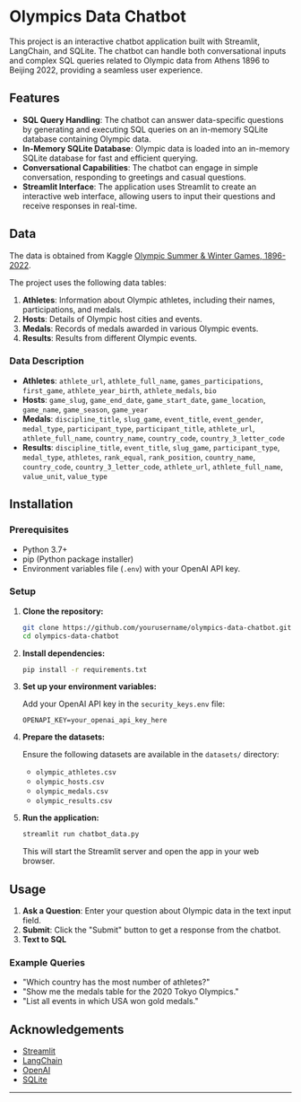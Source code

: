 
# Olympics Data Chatbot

This project is an interactive chatbot application built with Streamlit, LangChain, and SQLite. The chatbot can handle both conversational inputs and complex SQL queries related to Olympic data from Athens 1896 to Beijing 2022, providing a seamless user experience.

## Features

- **SQL Query Handling**: The chatbot can answer data-specific questions by generating and executing SQL queries on an in-memory SQLite database containing Olympic data.
- **In-Memory SQLite Database**: Olympic data is loaded into an in-memory SQLite database for fast and efficient querying.
- **Conversational Capabilities**: The chatbot can engage in simple conversation, responding to greetings and casual questions.
- **Streamlit Interface**: The application uses Streamlit to create an interactive web interface, allowing users to input their questions and receive responses in real-time.

## Data
The data is obtained from Kaggle [Olympic Summer & Winter Games, 1896-2022](https://www.kaggle.com/datasets/piterfm/olympic-games-medals-19862018/data).

The project uses the following data tables:

1. **Athletes**: Information about Olympic athletes, including their names, participations, and medals.
2. **Hosts**: Details of Olympic host cities and events.
3. **Medals**: Records of medals awarded in various Olympic events.
4. **Results**: Results from different Olympic events.

### Data Description

- **Athletes**: `athlete_url`, `athlete_full_name`, `games_participations`, `first_game`, `athlete_year_birth`, `athlete_medals`, `bio`
- **Hosts**: `game_slug`, `game_end_date`, `game_start_date`, `game_location`, `game_name`, `game_season`, `game_year`
- **Medals**: `discipline_title`, `slug_game`, `event_title`, `event_gender`, `medal_type`, `participant_type`, `participant_title`, `athlete_url`, `athlete_full_name`, `country_name`, `country_code`, `country_3_letter_code`
- **Results**: `discipline_title`, `event_title`, `slug_game`, `participant_type`, `medal_type`, `athletes`, `rank_equal`, `rank_position`, `country_name`, `country_code`, `country_3_letter_code`, `athlete_url`, `athlete_full_name`, `value_unit`, `value_type`

## Installation

### Prerequisites

- Python 3.7+
- pip (Python package installer)
- Environment variables file (`.env`) with your OpenAI API key.

### Setup

1. **Clone the repository:**

    ```bash
    git clone https://github.com/yourusername/olympics-data-chatbot.git
    cd olympics-data-chatbot
    ```

2. **Install dependencies:**

    ```bash
    pip install -r requirements.txt
    ```

3. **Set up your environment variables:**

    Add your OpenAI API key in the `security_keys.env` file:

    ```env
    OPENAPI_KEY=your_openai_api_key_here
    ```

4. **Prepare the datasets:**

    Ensure the following datasets are available in the `datasets/` directory:
    - `olympic_athletes.csv`
    - `olympic_hosts.csv`
    - `olympic_medals.csv`
    - `olympic_results.csv`

5. **Run the application:**

    ```bash
    streamlit run chatbot_data.py
    ```

    This will start the Streamlit server and open the app in your web browser.

## Usage

1. **Ask a Question**: Enter your question about Olympic data in the text input field.
2. **Submit**: Click the "Submit" button to get a response from the chatbot.
3. **Text to SQL**

### Example Queries

- "Which country has the most number of athletes?"
- "Show me the medals table for the 2020 Tokyo Olympics."
- "List all events in which USA won gold medals."

## Acknowledgements

- [Streamlit](https://streamlit.io/)
- [LangChain](https://www.langchain.com/)
- [OpenAI](https://www.openai.com/)
- [SQLite](https://www.sqlite.org/)

---
